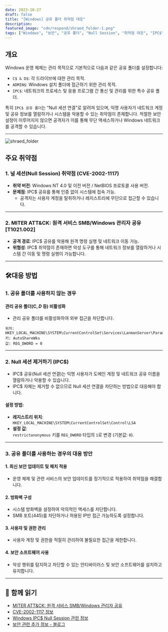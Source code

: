 ```yaml
---
date: 2023-10-27
draft: false
title: "[Windows] 공유 폴더 취약점 대응"
description: 
featured_image: "cdn/respond/shraed_folder-1.png"
tags: ["Windows", "보안", "공유 폴더", "Null Session", "취약점 대응", "IPC$"]
---
```


## 개요

Windows 운영 체제는 관리 목적으로 기본적으로 다음과 같은 공유 폴더를 설정합니다:
<!--more-->

- `C$ & D$`: 각 드라이브에 대한 관리 목적.
- `ADMIN$`: Windows 설치 폴더에 접근하기 위한 관리 목적.
- `IPC$`: 네트워크의 프로세스 및 응용 프로그램 간 통신 및 관리를 위한 특수 공유 폴더.

특히 `IPC$ 공유 폴더`는 "Null 세션 연결"로 알려져 있으며, 익명 사용자가 네트워크 계정 및 공유 정보를 열람하거나 시스템을 악용할 수 있는 취약점이 존재합니다. 적절한 보안 설정이 이루어지지 않으면 공격자가 이를 통해 무단 액세스하거나 Windows 네트워크를 공격할 수 있습니다.

---

![shraed_folder](https://blog.plura.io/cdn/respond/shraed_folder-1.png)

## 주요 취약점

### 1. 널 세션(Null Session) 취약점 (CVE-2002-1117)
- **취약 버전**: Windows NT 4.0 및 이전 버전 / NetBIOS 프로토콜 사용 버전.
- **문제점**: IPC$ 공유를 통해 인증 없이 시스템에 접속 가능.
  - 공격자는 사용자 계정을 탈취하거나 레지스트리에 무단으로 접근할 수 있습니다.

---

### 2. MITER ATT&CK: 원격 서비스 SMB/Windows 관리자 공유 [T1021.002]
- **공격 경로**: IPC$ 공유를 악용해 원격 명령 실행 및 네트워크 이동 가능.
- **위협성**: IPC$ 취약점이 존재하면 악성 도구를 통해 네트워크 정보를 열람하거나 시스템 간 이동 및 명령 실행이 가능합니다.

---

## 🛠️대응 방법

### 1. 공유 폴더를 사용하지 않는 경우

#### **관리 공유 폴더(C$, D$ 등) 비활성화**
- 관리 공유 폴더를 비활성화하여 외부 접근을 차단합니다.

```plaintext
위치: HKEY_LOCAL_MACHINE\SYSTEM\CurrentControlSet\Services\LanmanServer\Parameters
키: AutoShareWks
값: REG_DWORD = 0
```

---

### 2. Null 세션 제거하기 (IPC$)

- IPC$ 공유(Null 세션 연결)는 익명 사용자가 도메인 계정 및 네트워크 공유 이름을 열람하거나 악용할 수 있습니다.
- IPC$ 자체는 제거할 수 없으므로 Null 세션 연결을 차단하는 방법으로 대응해야 합니다.

#### 설정 방법:
- **레지스트리 위치**:  
  `HKEY_LOCAL_MACHINE\SYSTEM\CurrentControlSet\Control\LSA`  
- **설정 값**:  
  `restrictanonymous` 키를 `REG_DWORD` 타입의 `1`로 변경 (기본값: `0`).

---

### 3. 공유 폴더를 사용하는 경우의 대응 방안

#### 1. 최신 보안 업데이트 및 패치 적용
- 운영 체제 및 관련 서비스의 보안 업데이트를 정기적으로 적용하여 취약점을 해결합니다.

#### 2. 방화벽 구성
- 시스템 방화벽을 설정하여 악의적인 액세스를 차단합니다.
- SMB 포트(445)를 차단하거나 허용된 IP만 접근 가능하도록 설정합니다.

#### 3. 사용자 및 권한 관리
- 사용자 계정 및 권한을 적절히 관리하여 불필요한 접근을 제한합니다.

#### 4. 보안 소프트웨어 사용
- 악성 행위를 탐지하고 차단할 수 있는 안티바이러스 및 보안 소프트웨어를 설치하고 유지합니다.

---

## 📖 함께 읽기

- [MITER ATT&CK: 원격 서비스 SMB/Windows 관리자 공유](https://attack.mitre.org/techniques/T1021/002/)  
- [CVE-2002-1117 정보](https://cve.mitre.org/cgi-bin/cvename.cgi?name=CVE-2002-1117)  
- [Windows IPC$ Null Session 관련 정보](https://learn.microsoft.com/ko-kr/troubleshoot/windows-server/networking/inter-process-communication-share-null-session)  
- [보안 관련 추가 정보 - 블로그](https://doqtqu.tistory.com/225)
